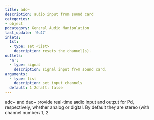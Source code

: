 ```yaml
---
title: adc~
description: audio input from sound card
categories:
- object
pdcategory: General Audio Manipulation
last_update: '0.47'
inlets:
  1st:
  - type: set <list>
    description: resets the channel(s).
outlets:
  'n':
  - type: signal
    description: signal input from sound card.
arguments:
  - type: list
    description: set input channels 
  default: 1 2draft: false
---
```

adc~ and dac~ provide real-time audio input and output for Pd, respectively, whether analog or digital. By default they are stereo (with channel numbers 1, 2